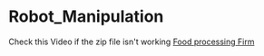 # Robot_Manipulation

Check this Video if the zip file isn't working [Food processing Firm](https://www.youtube.com/watch?v=8MVfmR4XM4c) 
